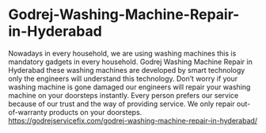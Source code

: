 # Godrej-Washing-Machine-Repair-in-Hyderabad
Nowadays in every household, we are using washing machines this is mandatory gadgets in every household. Godrej Washing Machine Repair in Hyderabad these washing machines are developed by smart technology only the engineers will understand this technology. Don’t worry if your washing machine is gone damaged our engineers will repair your washing machine on your doorsteps instantly. Every person prefers our service because of our trust and the way of providing service. We only repair out-of-warranty products on your doorsteps. https://godrejservicefix.com/godrej-washing-machine-repair-in-hyderabad/
